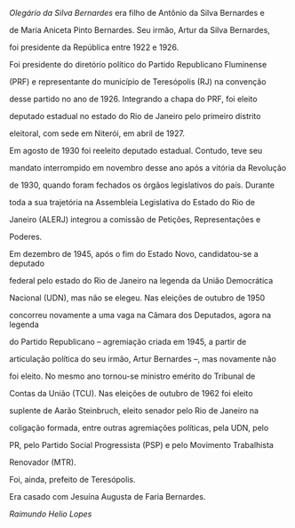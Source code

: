 

*Olegário da Silva Bernardes* era filho de Antônio da Silva Bernardes e

de Maria Aniceta Pinto Bernardes. Seu irmão, Artur da Silva Bernardes,

foi presidente da República entre 1922 e 1926.



Foi presidente do diretório político do Partido Republicano Fluminense

(PRF) e representante do município de Teresópolis (RJ) na convenção

desse partido no ano de 1926. Integrando a chapa do PRF, foi eleito

deputado estadual no estado do Rio de Janeiro pelo primeiro distrito

eleitoral, com sede em Niterói, em abril de 1927.



Em agosto de 1930 foi reeleito deputado estadual. Contudo, teve seu

mandato interrompido em novembro desse ano após a vitória da Revolução

de 1930, quando foram fechados os órgãos legislativos do país. Durante

toda a sua trajetória na Assembleia Legislativa do Estado do Rio de

Janeiro (ALERJ) integrou a comissão de Petições, Representações e

Poderes.



Em dezembro de 1945, após o fim do Estado Novo, candidatou-se a deputado

federal pelo estado do Rio de Janeiro na legenda da União Democrática

Nacional (UDN), mas não se elegeu. Nas eleições de outubro de 1950

concorreu novamente a uma vaga na Câmara dos Deputados, agora na legenda

do Partido Republicano – agremiação criada em 1945, a partir de

articulação política do seu irmão, Artur Bernardes –, mas novamente não

foi eleito. No mesmo ano tornou-se ministro emérito do Tribunal de

Contas da União (TCU). Nas eleições de outubro de 1962 foi eleito

suplente de Aarão Steinbruch, eleito senador pelo Rio de Janeiro na

coligação formada, entre outras agremiações políticas, pela UDN, pelo

PR, pelo Partido Social Progressista (PSP) e pelo Movimento Trabalhista

Renovador (MTR).



Foi, ainda, prefeito de Teresópolis.



Era casado com Jesuína Augusta de Faria Bernardes.



*Raimundo Helio Lopes*



